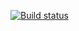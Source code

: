 [![Build status](https://ci.appveyor.com/api/projects/status/3gop1auy3r7crae2/branch/master?svg=true)](https://ci.appveyor.com/project/Tima02121991/selenide/branch/master)
